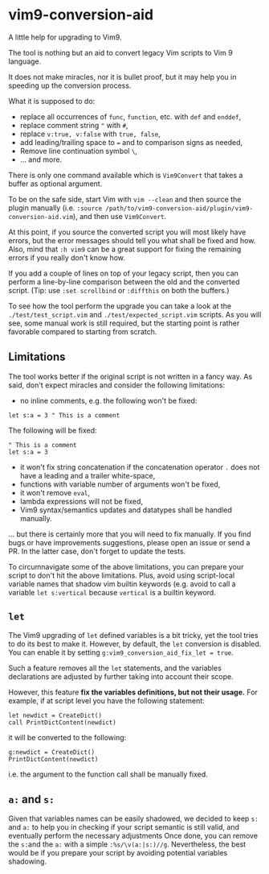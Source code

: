 # vim9-conversion-aid

A little help for upgrading to Vim9.

The tool is nothing but an aid to convert legacy Vim scripts to Vim 9
language.

<!-- It does not make miracles, nor it is bullet proof, it is certainly -->
<!-- buggy and have a questionable design, but it may help you in speeding up the -->
<!-- conversion process. -->

It does not make miracles, nor it is bullet proof, but it may help you in
speeding up the conversion process.

What it is supposed to do:

- replace all occurrences of `func`, `function`, etc. with `def` and `enddef`,
- replace comment string `"` with `#`,
- replace `v:true, v:false` with `true, false`,
- add leading/trailing space to `=` and to comparison signs as needed,
- Remove line continuation symbol `\`,
- ... and more.

There is only one command available which is `Vim9Convert` that takes a buffer
as optional argument.

To be on the safe side, start Vim with `vim --clean` and then source the
plugin manually (i.e.
`:source /path/to/vim9-conversion-aid/plugin/vim9-conversion-aid.vim`), and
then use `Vim9Convert`.

At this point, if you source the converted script you will most likely have
errors, but the error messages should tell you what shall be fixed and how.
Also, mind that `:h vim9` can be a great support for fixing the remaining
errors if you really don't know how.

If you add a couple of lines on top of your legacy script, then you can
perform a line-by-line comparison between the old and the converted script.
(Tip: use `:set scrollbind` or `:diffthis` on both the buffers.)

To see how the tool perform the upgrade you can take a look at the
`./test/test_script.vim` and `./test/expected_script.vim` scripts. As you will
see, some manual work is still required, but the starting point is rather
favorable compared to starting from scratch.

## Limitations

The tool works better if the original script is not written in a fancy way. As
said, don't expect miracles and consider the following limitations:

- no inline comments, e.g. the following won't be fixed:

```
let s:a = 3 " This is a comment
```

The following will be fixed:

```
" This is a comment
let s:a = 3
```

- it won't fix string concatenation if the concatenation operator `.` does not
  have a leading and a trailer white-space,
- functions with variable number of arguments won't be fixed,
- it won't remove `eval`,
- lambda expressions will not be fixed,
- Vim9 syntax/semantics updates and datatypes shall be handled manually.

... but there is certainly more that you will need to fix manually. If you
find bugs or have improvements suggestions, please open an issue or send a PR.
In the latter case, don't forget to update the tests.

To circumnavigate some of the above limitations, you can prepare your script
to don't hit the above limitations. Plus, avoid using script-local variable
names that shadow vim builtin keywords (e.g. avoid to call a variable
`let s:vertical` because `vertical` is a builtin keyword.

## `let`

The Vim9 upgrading of `let` defined variables is a bit tricky, yet the tool
tries to do its best to make it. However, by default, the `let` conversion is
disabled. You can enable it by setting `g:vim9_conversion_aid_fix_let = true`.

Such a feature removes all the `let` statements, and the variables
declarations are adjusted by further taking into account their scope.

However, this feature **fix the variables definitions, but not their usage.**
For example, if at script level you have the following statement:

```
let newdict = CreateDict()
call PrintDictContent(newdict)
```

it will be converted to the following:

```
g:newdict = CreateDict()
PrintDictContent(newdict)
```

i.e. the argument to the function call shall be manually fixed.

## `a:` and `s:`

Given that variables names can be easily shadowed, we decided to keep `s:` and
`a:` to help you in checking if your script semantic is still valid, and
eventually perform the necessary adjustments Once done, you can remove the
`s:`and the `a:` with a simple `:%s/\v(a:|s:)//g`. Nevertheless, the best
would be if you prepare your script by avoiding potential variables shadowing.
